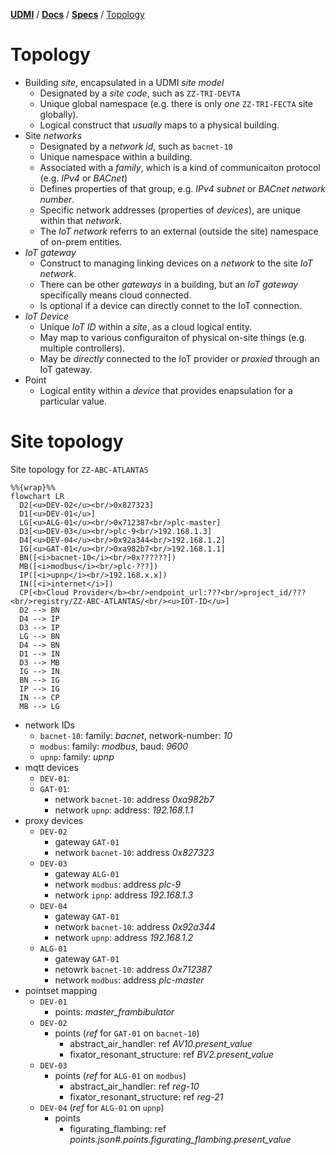 [**UDMI**](../../) / [**Docs**](../) / [**Specs**](./) / [Topology](#)

# Topology

* Building _site_, encapsulated in a UDMI _site model_
  * Designated by a _site code_, such as `ZZ-TRI-DEVTA`
  * Unique global namespace (e.g. there is only _one_ `ZZ-TRI-FECTA` site globally).
  * Logical construct that _usually_ maps to a physical building.
* Site _networks_
  * Designated by a _network id_, such as `bacnet-10`
  * Unique namespace within a building.
  * Associated with a _family_, which is a kind of communicaiton protocol (e.g. _IPv4_ or _BACnet_)
  * Defines properties of that group, e.g. _IPv4 subnet_ or _BACnet network number_.
  * Specific network addresses (properties of _devices_), are unique within that _network_.
  * The _IoT network_ referrs to an external (outside the site) namespace of on-prem entities.
* _IoT gateway_
  * Construct to managing linking devices on a _network_ to the site _IoT network_.
  * There can be other _gateways_ in a building, but an _IoT gateway_ specifically means cloud connected.
  * Is optional if a device can directly connet to the IoT connection.
* _IoT Device_
  * Unique _IoT ID_ within a _site_, as a cloud logical entity.
  * May map to various configuraiton of physical on-site things (e.g. multiple controllers).
  * May be _directly_ connected to the IoT provider or _proxied_ through an IoT gateway.
* Point
  * Logical entity within a _device_ that provides enapsulation for a particular value.

# Site topology

Site topology for `ZZ-ABC-ATLANTAS`
```mermaid
%%{wrap}%%
flowchart LR
  D2[<u>DEV-02</u><br/>0x827323]
  D1[<u>DEV-01</u>]
  LG[<u>ALG-01</u><br/>0x712387<br/>plc-master]
  D3[<u>DEV-03</u><br/>plc-9<br/>192.168.1.3]
  D4[<u>DEV-04</u><br/>0x92a344<br/>192.168.1.2]
  IG[<u>GAT-01</u><br/>0xa982b7<br/>192.168.1.1]
  BN([<i>bacnet-10</i><br/>0x??????])
  MB([<i>modbus</i><br/>plc-???])
  IP([<i>upnp</i><br/>192.168.x.x])
  IN([<i>internet</i>])
  CP[<b>Cloud Provider</b><br/>endpoint_url:???<br/>project_id/???<br/>registry/ZZ-ABC-ATLANTAS/<br/><u>IOT-ID</u>]
  D2 --> BN
  D4 --> IP
  D3 --> IP
  LG --> BN
  D4 --> BN
  D1 --> IN
  D3 --> MB
  IG --> IN
  BN --> IG
  IP --> IG
  IN --> CP
  MB --> LG
```

* network IDs
  * `bacnet-10`: family: _bacnet_, network-number: _10_
  * `modbus`: family: _modbus_, baud: _9600_
  * `upnp`: family: _upnp_
* mqtt devices
  * `DEV-01`:
  * `GAT-01`:
    * network `bacnet-10`: address _0xa982b7_
    * network `upnp`: address: _192.168.1.1_
* proxy devices
  * `DEV-02`
    * gateway `GAT-01`
    * network `bacnet-10`: address _0x827323_
  * `DEV-03`
    * gateway `ALG-01`
    * network `modbus`: address _plc-9_
    * network `ipnp`: address _192.168.1.3_
  * `DEV-04`
    * gateway `GAT-01`
    * network `bacnet-10`: address _0x92a344_
    * network `upnp`: address _192.168.1.2_
  * `ALG-01`
    * gateway `GAT-01`
    * netowrk `bacnet-10`: address _0x712387_
    * network `modbus`: address _plc-master_
* pointset mapping
  * `DEV-01`
    * points: _master\_frambibulator_
  * `DEV-02`
    * points (_ref_ for `GAT-01` on `bacnet-10`)
      * abstract_air_handler: ref _AV10.present_value_
      * fixator_resonant_structure: ref _BV2.present_value_
  * `DEV-03`
    * points (_ref_ for `ALG-01` on `modbus`)
      * abstract_air_handler: ref _reg-10_
      * fixator_resonant_structure: ref _reg-21_
  * `DEV-04` (_ref_ for `ALG-01` on `upnp`)
    * points
      * figurating_flambing: ref _points.json#.points.figurating\_flambing.present\_value_
